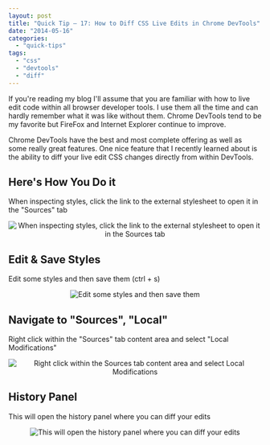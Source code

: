 ```yaml
---
layout: post
title: "Quick Tip – 17: How to Diff CSS Live Edits in Chrome DevTools"
date: "2014-05-16"
categories: 
  - "quick-tips"
tags: 
  - "css"
  - "devtools"
  - "diff"
---
```


<p class="intro"><span class="dropcap">I</span>f you're reading my blog I'll assume that you are familiar with how to live edit code within all browser developer tools. I use them all the time and can hardly remember what it was like without them. Chrome DevTools tend to be my favorite but FireFox and Internet Explorer continue to improve.</p>

Chrome DevTools have the best and most complete offering as well as some really great features. One nice feature that I recently learned about is the ability to diff your live edit CSS changes directly from within DevTools.

<style>
.demoBox {text-align: center}
</style>

## Here's How You Do it

When inspecting styles, click the link to the external stylesheet to open it in the "Sources" tab

<div class="demoBox">
  <img src="../../assets/img/content/uploads/2014/devtools-stylesheet-link.png" alt="When inspecting styles, click the link to the external stylesheet to open it in the Sources tab"> 
</div>

## Edit & Save Styles

Edit some styles and then save them (ctrl + s)

<div class="demoBox">
  <img src="../../assets/img/content/uploads/2014/devtools-sources-tab.png" alt="Edit some styles and then save them"> 
</div>

## Navigate to "Sources", "Local"

Right click within the "Sources" tab content area and select "Local Modifications"

<div class="demoBox">
  <img src="../../assets/img/content/uploads/2014/devtools-local-modifications.png" alt="Right click within the Sources tab content area and select Local Modifications"> 
</div>

## History Panel

This will open the history panel where you can diff your edits

<div class="demoBox">
  <img src="../../assets/img/content/uploads/2014/devtools-history.png" alt="This will open the history panel where you can diff your edits"> 
</div>
